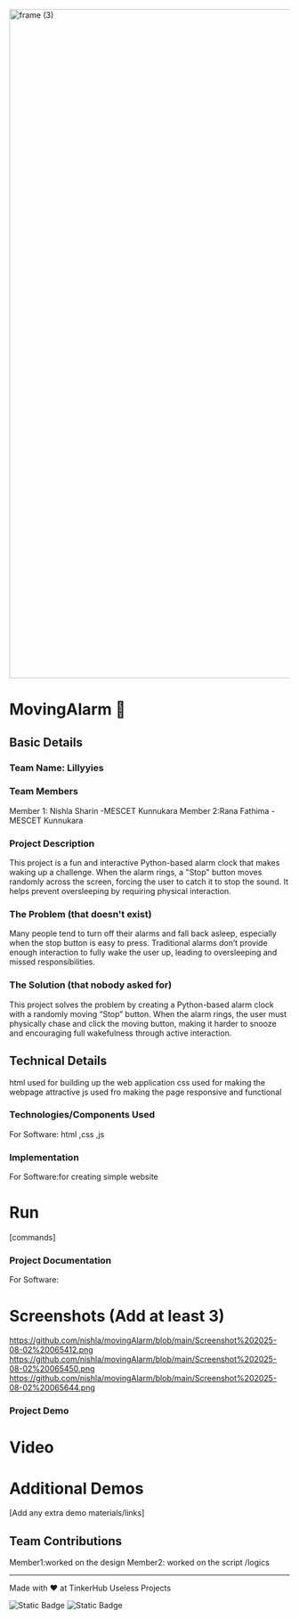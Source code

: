 <img width="3188" height="1202" alt="frame (3)" src="https://github.com/user-attachments/assets/517ad8e9-ad22-457d-9538-a9e62d137cd7" />


# MovingAlarm 🎯


## Basic Details
### Team Name: Lillyyies


### Team Members
Member 1: Nishla Sharin -MESCET Kunnukara
Member 2:Rana Fathima -MESCET Kunnukara

### Project Description
This project is a fun and interactive Python-based alarm clock that makes waking up a challenge. When the alarm rings, a "Stop" button moves randomly across the screen, forcing the user to catch it to stop the sound. It helps prevent oversleeping by requiring physical interaction.

### The Problem (that doesn't exist)
Many people tend to turn off their alarms and fall back asleep, especially when the stop button is easy to press. Traditional alarms don’t provide enough interaction to fully wake the user up, leading to oversleeping and missed responsibilities.

### The Solution (that nobody asked for)
This project solves the problem by creating a Python-based alarm clock with a randomly moving “Stop” button. When the alarm rings, the user must physically chase and click the moving button, making it harder to snooze and encouraging full wakefulness through active interaction.
## Technical Details
html used for building up the web application
css used for making the webpage attractive
js used fro making the page responsive and functional
### Technologies/Components Used
For Software:
html ,css ,js




### Implementation
For Software:for creating simple website

# Run
[commands]

### Project Documentation
For Software:

# Screenshots (Add at least 3)

https://github.com/nishla/movingAlarm/blob/main/Screenshot%202025-08-02%20065412.png
https://github.com/nishla/movingAlarm/blob/main/Screenshot%202025-08-02%20065450.png
https://github.com/nishla/movingAlarm/blob/main/Screenshot%202025-08-02%20065644.png



### Project Demo
# Video


# Additional Demos
[Add any extra demo materials/links]

## Team Contributions
Member1:worked on the design
Member2: worked on the script /logics

---
Made with ❤️ at TinkerHub Useless Projects 

![Static Badge](https://img.shields.io/badge/TinkerHub-24?color=%23000000&link=https%3A%2F%2Fwww.tinkerhub.org%2F)
![Static Badge](https://img.shields.io/badge/UselessProjects--25-25?link=https%3A%2F%2Fwww.tinkerhub.org%2Fevents%2FQ2Q1TQKX6Q%2FUseless%2520Projects)



